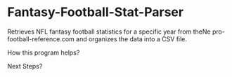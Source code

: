 # Fantasy-Football-Stat-Parser
Retrieves NFL fantasy football statistics for a specific year from theNe pro-football-reference.com and organizes the data into a CSV file.

How this program helps?

Next Steps?
